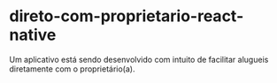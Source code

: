 # direto-com-proprietario-react-native
Um aplicativo está sendo desenvolvido com intuito de facilitar alugueis diretamente com o proprietário(a).
